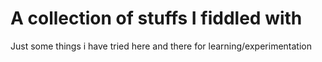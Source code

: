 # A collection of stuffs I fiddled with
Just some things i have tried here and there for learning/experimentation
